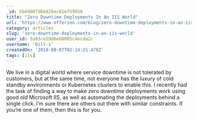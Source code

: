 ```yaml
---
_id: 5b69007d6b826ec61ef59958
title: "Zero Downtime Deployments In An IIS World"
url: 'https://www.offerzen.com/blog/zero-downtime-deployments-in-an-iis-world'
category: articles
slug: 'zero-downtime-deployments-in-an-iis-world'
user_id: 5a83ce59d6eb0005c4ecda2c
username: 'bill-s'
createdOn: '2018-08-07T02:14:21.478Z'
tags: [iis]
---
```


We live in a digital world where service downtime is not tolerated by customers, but at the same time, not everyone has the luxury of cold standby environments or Kubernetes clusters to enable this. I recently had the task of finding a way to make zero downtime deployments work using good old Microsoft IIS, as well as automating the deployments behind a single click. I’m sure there are others out there with similar constraints. If you’re one of them, then this is for you.


